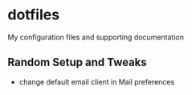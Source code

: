 dotfiles
========

My configuration files and supporting documentation

## Random Setup and Tweaks

* change default email client in Mail preferences